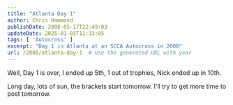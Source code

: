 ```yaml
---
title: "Atlanta Day 1"
author: Chris Hammond
publishDate: 2008-05-17T22:49:03
updateDate: 2025-01-03T11:33:05
tags: [ 'Autocross' ]
excerpt: "Day 1 in Atlanta at an SCCA Autocross in 2008"
url: /2008/atlanta-day-1  # Use the generated URL with year
---
```

Well, Day 1 is over, I ended up 5th, 1 out of trophies, Nick ended up in 10th. 

Long day, lots of sun, the brackets start tomorrow. I'll try to get more time to post tomorrow.

